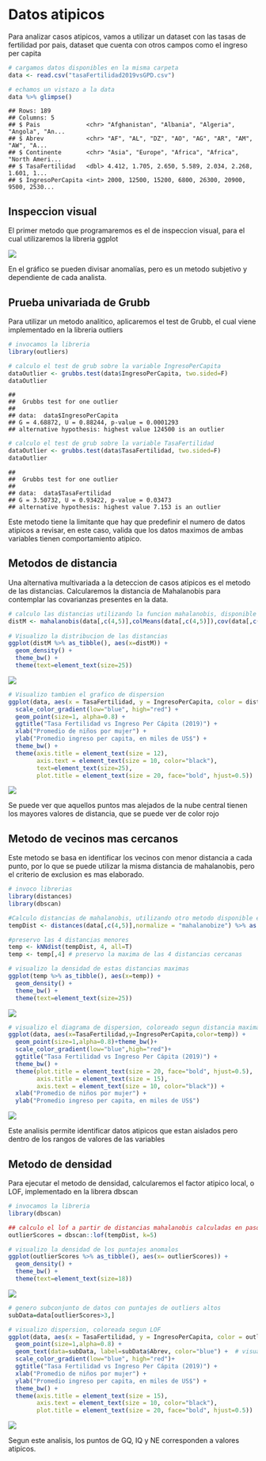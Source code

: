 Datos atipicos
================

Para analizar casos atipicos, vamos a utilizar un dataset con las tasas
de fertilidad por pais, dataset que cuenta con otros campos como el
ingreso per capita

``` r
# cargamos datos disponibles en la misma carpeta
data <- read.csv("tasaFertilidad2019vsGPD.csv")

# echamos un vistazo a la data
data %>% glimpse()
```

    ## Rows: 189
    ## Columns: 5
    ## $ Pais             <chr> "Afghanistan", "Albania", "Algeria", "Angola", "An...
    ## $ Abrev            <chr> "AF", "AL", "DZ", "AO", "AG", "AR", "AM", "AW", "A...
    ## $ Continente       <chr> "Asia", "Europe", "Africa", "Africa", "North Ameri...
    ## $ TasaFertilidad   <dbl> 4.412, 1.705, 2.650, 5.589, 2.034, 2.268, 1.601, 1...
    ## $ IngresoPerCapita <int> 2000, 12500, 15200, 6800, 26300, 20900, 9500, 2530...

## Inspeccion visual

El primer metodo que programaremos es el de inspeccion visual, para el
cual utilizaremos la libreria ggplot

![](README_files/figure-gfm/pressure-1.png)<!-- -->

En el gráfico se pueden divisar anomalías, pero es un metodo subjetivo y
dependiente de cada analista.

## Prueba univariada de Grubb

Para utilizar un metodo analitico, aplicaremos el test de Grubb, el cual
viene implementado en la libreria outliers

``` r
# invocamos la libreria
library(outliers)

# calculo el test de grub sobre la variable IngresoPerCapita
dataOutlier <- grubbs.test(data$IngresoPerCapita, two.sided=F)
dataOutlier
```

    ## 
    ##  Grubbs test for one outlier
    ## 
    ## data:  data$IngresoPerCapita
    ## G = 4.68872, U = 0.88244, p-value = 0.0001293
    ## alternative hypothesis: highest value 124500 is an outlier

``` r
# calculo el test de grub sobre la variable TasaFertilidad
dataOutlier <- grubbs.test(data$TasaFertilidad, two.sided=F)
dataOutlier
```

    ## 
    ##  Grubbs test for one outlier
    ## 
    ## data:  data$TasaFertilidad
    ## G = 3.50732, U = 0.93422, p-value = 0.03473
    ## alternative hypothesis: highest value 7.153 is an outlier

Este metodo tiene la limitante que hay que predefinir el numero de datos
atipicos a revisar, en este caso, valida que los datos maximos de ambas
variables tienen comportamiento atipico.

## Metodos de distancia

Una alternativa multivariada a la deteccion de casos atipicos es el
metodo de las distancias. Calcularemos la distancia de Mahalanobis para
contemplar las covarianzas presentes en la data.

``` r
# calculo las distancias utilizando la funcion mahalanobis, disponible en R base
distM <- mahalanobis(data[,c(4,5)],colMeans(data[,c(4,5)]),cov(data[,c(4,5)]))
 
# Visualizo la distribucion de las distancias
ggplot(distM %>% as_tibble(), aes(x=distM)) +
  geom_density() +
  theme_bw() + 
  theme(text=element_text(size=25))
```

![](README_files/figure-gfm/unnamed-chunk-2-1.png)<!-- -->

``` r
# Visualizo tambien el grafico de dispersion
ggplot(data, aes(x = TasaFertilidad, y = IngresoPerCapita, color = distM)) +
  scale_color_gradient(low="blue", high="red") +
  geom_point(size=1, alpha=0.8) +
  ggtitle("Tasa Fertilidad vs Ingreso Per Cápita (2019)") + 
  xlab("Promedio de niños por mujer") + 
  ylab("Promedio ingreso per capita, en miles de US$") + 
  theme_bw() +
  theme(axis.title = element_text(size = 12),
        axis.text = element_text(size = 10, color="black"),
        text=element_text(size=25),
        plot.title = element_text(size = 20, face="bold", hjust=0.5))
```

![](README_files/figure-gfm/unnamed-chunk-2-2.png)<!-- -->

Se puede ver que aquellos puntos mas alejados de la nube central tienen
los mayores valores de distancia, que se puede ver de color rojo

## Metodo de vecinos mas cercanos

Este metodo se basa en identificar los vecinos con menor distancia a
cada punto, por lo que se puede utilizar la misma distancia de
mahalanobis, pero el criterio de exclusion es mas elaborado.

``` r
# invoco librerias
library(distances)
library(dbscan)

#Calculo distancias de mahalanobis, utilizando otro metodo disponible en la libreria distances
tempDist <- distances(data[,c(4,5)],normalize = "mahalanobize") %>% as.dist()

#preservo las 4 distancias menores
temp <- kNNdist(tempDist, 4, all=T)
temp <- temp[,4] # preservo la maxima de las 4 distancias cercanas

# visualizo la densidad de estas distancias maximas
ggplot(temp %>% as_tibble(), aes(x=temp)) +
  geom_density() +
  theme_bw() +
  theme(text=element_text(size=25))
```

![](README_files/figure-gfm/unnamed-chunk-3-1.png)<!-- -->

``` r
# visualizo el diagrama de dispersion, coloreado segun distancia maxima de knn
ggplot(data, aes(x=TasaFertilidad,y=IngresoPerCapita,color=temp)) +
  geom_point(size=1,alpha=0.8)+theme_bw()+
  scale_color_gradient(low="blue",high="red")+
  ggtitle("Tasa Fertilidad vs Ingreso Per Cápita (2019)") + 
  theme_bw() +
  theme(plot.title = element_text(size = 20, face="bold", hjust=0.5),
        axis.title = element_text(size = 15),
        axis.text = element_text(size = 10, color="black")) +
  xlab("Promedio de niños por mujer") + 
  ylab("Promedio ingreso per capita, en miles de US$") 
```

![](README_files/figure-gfm/unnamed-chunk-3-2.png)<!-- -->

Este analisis permite identificar datos atipicos que estan aislados pero
dentro de los rangos de valores de las variables

## Metodo de densidad

Para ejecutar el metodo de densidad, calcularemos el factor atipico
local, o LOF, implementado en la librera dbscan

``` r
# invocamos la libreria
library(dbscan)

## calculo el lof a partir de distancias mahalanobis calculadas en paso anterior (tempDist)
outlierScores = dbscan::lof(tempDist, k=5)

# visualizo la densidad de los puntajes anomalos
ggplot(outlierScores %>% as_tibble(), aes(x= outlierScores)) + 
  geom_density() + 
  theme_bw() + 
  theme(text=element_text(size=18))
```

![](README_files/figure-gfm/unnamed-chunk-4-1.png)<!-- -->

``` r
# genero subconjunto de datos con puntajes de outliers altos
subData=data[outlierScores>3,]

# visualizo dispersion, coloreada segun LOF
ggplot(data, aes(x = TasaFertilidad, y = IngresoPerCapita, color = outlierScores)) +  
  geom_point(size=1,alpha=0.8) +
  geom_text(data=subData, label=subData$Abrev, color="blue") +  # visualizo los textos (Abrev) de valores atipicos
  scale_color_gradient(low="blue", high="red")+
  ggtitle("Tasa Fertilidad vs Ingreso Per Cápita (2019)") + 
  xlab("Promedio de niños por mujer") + 
  ylab("Promedio ingreso per capita, en miles de US$") + 
  theme_bw() +
  theme(axis.title = element_text(size = 15),
        axis.text = element_text(size = 10, color="black"),
        plot.title = element_text(size = 20, face="bold", hjust=0.5)) 
```

![](README_files/figure-gfm/unnamed-chunk-4-2.png)<!-- -->

Segun este analisis, los puntos de GQ, IQ y NE corresponden a valores
atipicos.
